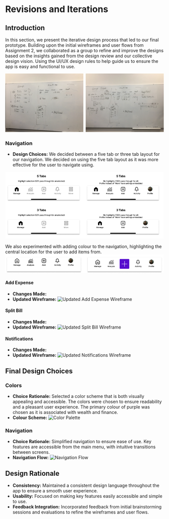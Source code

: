 # Revisions and Iterations

## Introduction
In this section, we present the iterative design process that led to our final prototype. Building upon the initial wireframes and user flows from Assignment 2, we collaborated as a group to refine and improve the designs based on the insights gained from the design review and our collective design vision. Using the UI/UX design rules to help guide us to ensure the app is easy and functional to use.

![Updated Dashboard Wireframe](images/whiteboard-designs.png)

### Navigation
- **Design Choices:** We decided between a five tab or three tab layout for our navigation. We decided on using the five tab layout as it was more effective for the user to navigate using.

![Updated Dashboard Wireframe](images/navigation-design.png)

We also experimented with adding colour to the navigation, highlighting the central location for the user to add items from.
![Updated Dashboard Wireframe](images/navigation-design-2.png)

#### Add Expense
- **Changes Made:**
- **Updated Wireframe:**
  ![Updated Add Expense Wireframe](path_to_updated_add_expense_wireframe_image)

#### Split Bill
- **Changes Made:**
- **Updated Wireframe:**
  ![Updated Split Bill Wireframe](path_to_updated_split_bill_wireframe_image)

#### Notifications
- **Changes Made:**
- **Updated Wireframe:**
  ![Updated Notifications Wireframe](path_to_updated_notifications_wireframe_image)

## Final Design Choices
### Colors
- **Choice Rationale:** Selected a color scheme that is both visually appealing and accessible. The colors were chosen to ensure readability and a pleasant user experience. The primary colour of purple was chosen as it is associated with wealth and finance.
- **Colour Scheme:**
  ![Color Palette](path_to_color_palette_image)

### Navigation
- **Choice Rationale:** Simplified navigation to ensure ease of use. Key features are accessible from the main menu, with intuitive transitions between screens.
- **Navigation Flow:**
  ![Navigation Flow](path_to_navigation_flow_image)

## Design Rationale
- **Consistency:** Maintained a consistent design language throughout the app to ensure a smooth user experience.
- **Usability:** Focused on making key features easily accessible and simple to use.
- **Feedback Integration:** Incorporated feedback from initial brainstorming sessions and evaluations to refine the wireframes and user flows.